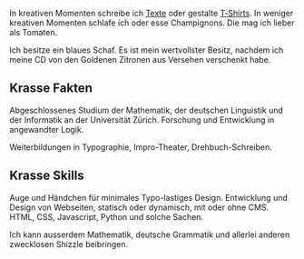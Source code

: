 In kreativen Momenten schreibe ich <a href='text'>Texte</a> oder gestalte <a href='shop'>T&#8209;Shirts</a>. In weniger kreativen Momenten schlafe ich oder esse Champignons. Die mag ich lieber als Tomaten. 

Ich besitze ein blaues Schaf. Es ist mein wertvollster Besitz, nachdem ich meine CD von den Goldenen Zitronen aus Versehen verschenkt habe. 

## Krasse Fakten

Abgeschlossenes Studium der Mathematik, der deutschen Linguistik und der Informatik an der Universität Zürich. Forschung und Entwicklung in angewandter Logik. 

Weiterbildungen in Typographie, Impro-Theater, Drehbuch-Schreiben.  

## Krasse Skills

Auge und Händchen für minimales Typo-lastiges Design. Entwicklung und Design von Webseiten, statisch oder dynamisch, mit oder ohne CMS. HTML, CSS, Javascript, Python und solche Sachen. 

Ich kann ausserdem Mathematik, deutsche Grammatik und allerlei anderen zwecklosen Shizzle beibringen. 

